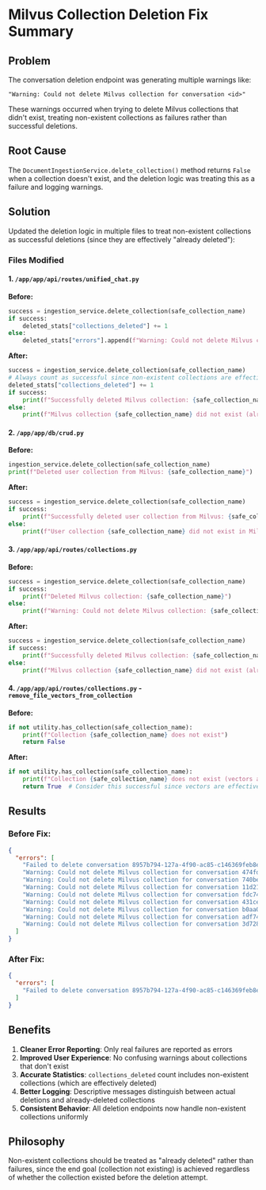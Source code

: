 # Milvus Collection Deletion Fix Summary

## Problem
The conversation deletion endpoint was generating multiple warnings like:
```
"Warning: Could not delete Milvus collection for conversation <id>"
```

These warnings occurred when trying to delete Milvus collections that didn't exist, treating non-existent collections as failures rather than successful deletions.

## Root Cause
The `DocumentIngestionService.delete_collection()` method returns `False` when a collection doesn't exist, and the deletion logic was treating this as a failure and logging warnings.

## Solution
Updated the deletion logic in multiple files to treat non-existent collections as successful deletions (since they are effectively "already deleted"):

### Files Modified

#### 1. `/app/app/api/routes/unified_chat.py`
**Before:**
```python
success = ingestion_service.delete_collection(safe_collection_name)
if success:
    deleted_stats["collections_deleted"] += 1
else:
    deleted_stats["errors"].append(f"Warning: Could not delete Milvus collection for conversation {conversation.id}")
```

**After:**
```python
success = ingestion_service.delete_collection(safe_collection_name)
# Always count as successful since non-existent collections are effectively "already deleted"
deleted_stats["collections_deleted"] += 1
if success:
    print(f"Successfully deleted Milvus collection: {safe_collection_name}")
else:
    print(f"Milvus collection {safe_collection_name} did not exist (already deleted)")
```

#### 2. `/app/app/db/crud.py`
**Before:**
```python
ingestion_service.delete_collection(safe_collection_name)
print(f"Deleted user collection from Milvus: {safe_collection_name}")
```

**After:**
```python
success = ingestion_service.delete_collection(safe_collection_name)
if success:
    print(f"Successfully deleted user collection from Milvus: {safe_collection_name}")
else:
    print(f"User collection {safe_collection_name} did not exist in Milvus (already deleted)")
```

#### 3. `/app/app/api/routes/collections.py`
**Before:**
```python
success = ingestion_service.delete_collection(safe_collection_name)
if success:
    print(f"Deleted Milvus collection: {safe_collection_name}")
else:
    print(f"Warning: Could not delete Milvus collection: {safe_collection_name}")
```

**After:**
```python
success = ingestion_service.delete_collection(safe_collection_name)
if success:
    print(f"Successfully deleted Milvus collection: {safe_collection_name}")
else:
    print(f"Milvus collection {safe_collection_name} did not exist (already deleted)")
```

#### 4. `/app/app/api/routes/collections.py` - `remove_file_vectors_from_collection`
**Before:**
```python
if not utility.has_collection(safe_collection_name):
    print(f"Collection {safe_collection_name} does not exist")
    return False
```

**After:**
```python
if not utility.has_collection(safe_collection_name):
    print(f"Collection {safe_collection_name} does not exist (vectors already removed)")
    return True  # Consider this successful since vectors are effectively removed
```

## Results

### Before Fix:
```json
{
  "errors": [
    "Failed to delete conversation 8957b794-127a-4f90-ac85-c146369feb8e",
    "Warning: Could not delete Milvus collection for conversation 474fd546-cc2e-4f8b-afa4-e9531680bca8",
    "Warning: Could not delete Milvus collection for conversation 740be6bf-4004-4be0-8198-4004edf53690",
    "Warning: Could not delete Milvus collection for conversation 11d21d47-537a-4dec-9651-9529c50458ed",
    "Warning: Could not delete Milvus collection for conversation fdc742a4-48d9-419d-9500-fd0f04a462b1",
    "Warning: Could not delete Milvus collection for conversation 431cef2c-7982-41d8-9189-14dc84bfce79",
    "Warning: Could not delete Milvus collection for conversation b0aa08e4-7951-4f5c-82ec-b92d548ad131",
    "Warning: Could not delete Milvus collection for conversation adf740ec-cca4-44a8-a333-f25c82a018d3",
    "Warning: Could not delete Milvus collection for conversation 3d728e78-6904-4d0b-ae60-3b43c3cd8247"
  ]
}
```

### After Fix:
```json
{
  "errors": [
    "Failed to delete conversation 8957b794-127a-4f90-ac85-c146369feb8e"
  ]
}
```

## Benefits

1. **Cleaner Error Reporting**: Only real failures are reported as errors
2. **Improved User Experience**: No confusing warnings about collections that don't exist
3. **Accurate Statistics**: `collections_deleted` count includes non-existent collections (which are effectively deleted)
4. **Better Logging**: Descriptive messages distinguish between actual deletions and already-deleted collections
5. **Consistent Behavior**: All deletion endpoints now handle non-existent collections uniformly

## Philosophy
Non-existent collections should be treated as "already deleted" rather than failures, since the end goal (collection not existing) is achieved regardless of whether the collection existed before the deletion attempt.
